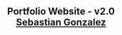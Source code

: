 <h2 align="center">
  Portfolio Website - v2.0<br/>
  <a href="http://soumya-jit.tech/" target="_blank">Sebastian Gonzalez</a>
</h2>

<br/>

